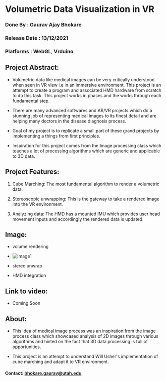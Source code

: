 # Volumetric Data Visualization in VR

### Done By : Gaurav Ajay Bhokare
### Release Date : 13/12/2021
### Platforms : WebGL, Vrduino


## Project Abstract:
- Volumetric data like medical images can be very critically understood when seen in VR view i.e in an immersive environment. This project is an attempt to create a program and associated HMD hardware from scratch to do this task. This project works in phases and the works through each fundamental step. 

- There are many advanced softwares and AR/VR projects which do a stunning job of representing medical images to its finest detail and are helping many doctors in the disease diagnosis process.

- Goal of my project is to replicate a small part of these grand projects by implementing a things from first principles.

- Inspiration for this project comes from the Image processing class which teaches a lot of processing algorithms which are generic and applicable to 3D data.

## Project Features:

1. Cube Marching: The most fundamental algorithm to render a volumetric data.

2. Stereoscopic unwrapping: This is the gateway to take a rendered image into the VR environment.

3. Analyzing data: The HMD has a mounted IMU which provides user head movement inputs and accordingly the rendered data is updated.


## Image: 

- volume rendering
- ![image1](/VR-FinalProject/docs/project1/png)


- stereo unwrap

- HMD integration

## Link to video:

- Coming Soon



## About:

- This idea of medical image process was an inspiration from the image process class which showcased analysis of 2D images through various algorithms and hinted on the fact that 3D data processing is full of opportunities.


-  This project is an attempt to understand Will Usher's implementation of cube marching and adapt it to VR environment.

#### Contact: bhokare.gaurav@utah.edu

